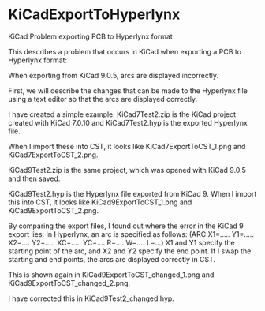 # KiCadExportToHyperlynx
KiCad Problem exporting PCB to Hyperlynx format

This describes a problem that occurs in KiCad when exporting a PCB to Hyperlynx format:

When exporting from KiCad 9.0.5, arcs are displayed incorrectly.

First, we will describe the changes that can be made to the Hyperlynx file using a text editor so that the arcs are displayed correctly.

I have created a simple example. 
KiCad7Test2.zip is the KiCad project created with KiCad 7.0.10 and KiCad7Test2.hyp is the exported Hyperlynx file. 

When I import these into CST, it looks like KiCad7ExportToCST_1.png and KiCad7ExportToCST_2.png.

KiCad9Test2.zip is the same project, which was opened with KiCad 9.0.5 and then saved.

KiCad9Test2.hyp is the Hyperlynx file exported from KiCad 9. When I import this into CST, it looks like KiCad9ExportToCST_1.png and KiCad9ExportToCST_2.png.

By comparing the export files, I found out where the error in the KiCad 9 export lies:
In Hyperlynx, an arc is specified as follows:
(ARC X1=….. Y1=….. X2=…. Y2=….. XC=….. YC=…. R=…. W=…. L=…)
X1 and Y1 specify the starting point of the arc, and X2 and Y2 specify the end point. If I swap the starting and end points, the arcs are displayed correctly in CST. 

This is shown again in KiCad9ExportToCST_changed_1.png and KiCad9ExportToCST_changed_2.png.

I have corrected this in KiCad9Test2_changed.hyp.
